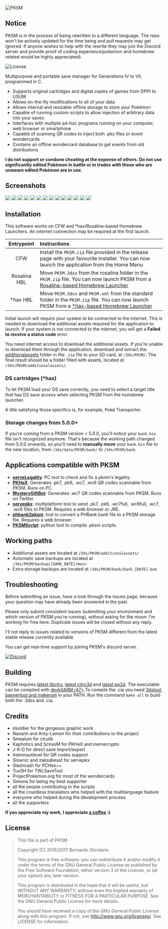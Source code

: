 ![PKSM](https://raw.githubusercontent.com/BernardoGiordano/PKSM/master/assets/banner.png)

## Notice

PKSM is in the process of being rewritten to a different language. The repo won't be actively updated for the time being and pull requests may get ignored. If anyone wishes to help with the rewrite they may join the Discord server and provide proof of coding experience(pokemon and homebrew related would be highly appreciated).

![License](https://img.shields.io/badge/License-GPLv3-blue.svg)

Multipurpose and portable save manager for Generations IV to VII, programmed in C.

* Supports original cartridges and digital copies of games from DPPt to USUM
* Allows on-the-fly modifications to all of your data
* Allows internal and resizable offline storage to store your Pokémon
* Capable of running custom scripts to allow injection of arbitrary data into your saves
* Interfaces with multiple ad-hoc programs running on your computer, web browser or smartphone
* Capable of scanning QR codes to inject both .pkx files or event wondercards
* Contains an offline wondercard database to get events from old distributions

**I do not support or condone cheating at the expense of others. Do not use significantly edited Pokémon in battle or in trades with those who are unaware edited Pokémon are in use.**

## Screenshots

![](https://i.imgur.com/Rj3OwBZ.png) ![](https://i.imgur.com/Nl5z9Yx.png)
![](https://i.imgur.com/2Vt1dYE.png) ![](https://i.imgur.com/2Vt1dYE.png)
![](https://i.imgur.com/a355RYx.png) ![](https://i.imgur.com/EyTwxIc.png)
![](https://i.imgur.com/i3dLv54.png) ![](https://i.imgur.com/Oyr5zsF.png)
![](https://i.imgur.com/e9I6UoK.png) ![](https://i.imgur.com/8yYEfnX.png)
![](https://i.imgur.com/qVz2vba.png) ![](https://i.imgur.com/Wg1m4Ws.png)
![](https://i.imgur.com/8bPKwNe.png) ![](https://i.imgur.com/OdjkZwG.png)

## Installation

This software works on CFW and *hax/Rosalina-based Homebrew Launchers. An internet connection may be required at the first launch.

| Entrypoint | Instructions |
| :--------: | :----------- |
| CFW | Install the `PKSM.cia` file provided in the release page with your favourite installer. You can now launch the application from the Home Menu |
| Rosalina HBL | Move `PKSM.3dsx` from the rosalina folder in the `PKSM.zip` file. You can now launch PKSM from a [Rosalina-based Homebrew Launcher](https://github.com/fincs/new-hbmenu) |
| *hax HBL | Move `PKSM.3dsx` and `PKSM.xml` from the standard folder in the `PKSM.zip` file. You can now launch PKSM from a [*hax-based Homebrew Launcher](https://smealum.github.io/ninjhax2/starter.zip) |

Initial launch will require your system to be connected to the internet. This is needed to download the additional assets required for the application to launch. If your system is not connected to the internet, you will get a **Failed to receive a status code** error.

You need internet access to download the additional assets. If you're unable to download them through the application, download and extract the [additionalassets](https://github.com/dsoldier/PKResources/releases/download/final/additionalassets.zip) folder in the `.zip` file to your SD card, at `/3ds/PKSM/`. The final result should be a folder filled with assets, located at `/3ds/PKSM/additionalassets/`.

### DS cartridges (*hax)

To let PKSM load your DS save correctly, you need to select a target title that has DS save access when selecting PKSM from the homebrew launcher.

A title satisfying those specifics is, for example, Poké Transporter.

### Storage changes from 5.0.0+

If you're coming from a PKSM version < 5.0.0, you'll notice your `bank.bin` file isn't recognized anymore. That's because the working path changed from 5.0.0 onwards, so you'll need to **manually move** your `bank.bin` file to the new location, from `/3ds/data/PKSM/bank/` to `/3ds/PKSM/bank`. 

## Applications compatible with PKSM

* **[serveLegality](https://github.com/BernardoGiordano/PKSM-Tools)**: PC tool to check and fix a pkmn's legality.
* **[PKHeX](https://github.com/kwsch/PKHeX)**: Generates .pk7, .pk6, .wc7, .wc6 QR codes scannable from PKSM. Runs on PC.
* **[MysteryGiftBot](https://twitter.com/mysterygiftbot)**: Generates .wc7 QR codes scannable from PKSM. Runs on Twitter.
* **[servepkx](https://github.com/BernardoGiordano/PKSM-Tools)**: multiplatform tool to send .pk7, .pk6, .wc7full, .wc6full, .wc7, .wc6 files to PKSM. Requires a web browser or JRE.
* **[phbank2pksm](https://github.com/BernardoGiordano/PKSM-Tools)**: tool to convert a PHBank bank file to a PKSM storage file. Requires a web browser.
* **[PKSMScript](https://github.com/BernardoGiordano/PKSM-Tools/tree/master/PKSMScript)**: python tool to compile .pksm scripts.

## Working paths

* Additional assets are located at `/3ds/PKSM/additionalassets/`
* Automatic save backups are located at `/3ds/PKSM/backup/[GAME_DATE]/main`
* Extra storage backups are located at `/3ds/PKSM/bank/bank_[DATE].bak`

## Troubleshooting

Before submitting an issue, have a look through the issues page, because your question may have already been answered in the past.

Please only submit consistent issues (submitting your environment and which version of PKSM you're running), without asking for the moon: I'm working for free here. Duplicate issues will be closed without any reply.

I'll not reply to issues related to versions of PKSM different from the latest stable release currently available.

You can get real-time support by joining PKSM's discord server.

[![Discord](https://discordapp.com/api/guilds/278222834633801728/widget.png?style=banner3&time-)](https://discord.gg/bGKEyfY)

## Building

PKSM requires [latest libctru](https://github.com/smealum/ctrulib), [latest citro3d](https://github.com/fincs/citro3d) and [latest pp2d](https://github.com/BernardoGiordano/PKSM/tree/master/source/pp2d). The executable can be compiled with [devkitARM r47+](https://sourceforge.net/projects/devkitpro/).To compile the .cia you need [3dstool](https://github.com/dnasdw/3dstool/releases), [bannertool and makerom](https://github.com/Steveice10/buildtools/tree/master/3ds) in your PATH. Run the command `make all` to build both the .3dsx and .cia.

## Credits

* dsoldier for the gorgeous graphic work
* Naxann and Anty-Lemon for their contributions to the project
* Smealum for ctrulib
* Kaphotics and SciresM for PKHeX and memecrypto
* J-K-D for direct save import/export
* Astronautlevel for QR codes support
* Slownic and zaksabeast for servepkx
* Slashcash for PCHex++
* TuxSH for TWLSaveTool
* ProjectPokemon.org for most of the wondercards
* Simona for being my best supporter
* all the people contributing to the scripts
* all the countless translators who helped with the multilanguage feature
* everyone who helped during the development process
* all the supporters

**If you appreciate my work, I appreciate [a coffee](https://www.patreon.com/bernardogiordano) :)** 

## License

> This file is part of PKSM
> 
> Copyright (C) 2016/2017 Bernardo Giordano
>
>    This program is free software: you can redistribute it and/or modify
>    it under the terms of the GNU General Public License as published by
>    the Free Software Foundation, either version 3 of the License, or
>    (at your option) any later version.
>
>    This program is distributed in the hope that it will be useful,
>    but WITHOUT ANY WARRANTY; without even the implied warranty of
>    MERCHANTABILITY or FITNESS FOR A PARTICULAR PURPOSE.  See the
>    GNU General Public License for more details.
>
>    You should have received a copy of the GNU General Public License
>    along with this program.  If not, see <http://www.gnu.org/licenses/>.
>    See LICENSE for information.
